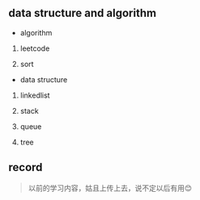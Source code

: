 ## data structure and algorithm

- algorithm  

1. leetcode 

2. sort

- data structure

1. linkedlist

2. stack

3. queue

4. tree

## record 

> 以前的学习内容，姑且上传上去，说不定以后有用😊
